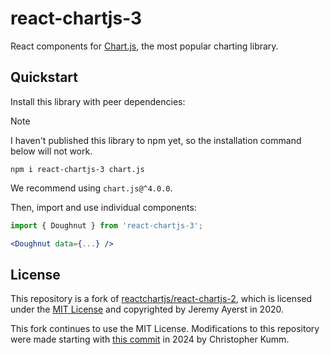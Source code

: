 # react-chartjs-3

React components for <a href="https://www.chartjs.org">Chart.js</a>, the most popular charting library.

## Quickstart

Install this library with peer dependencies:

> [!NOTE]
> I haven't published this library to npm yet, so the installation command below will not work.

```
npm i react-chartjs-3 chart.js
```

We recommend using `chart.js@^4.0.0`.

Then, import and use individual components:

```jsx
import { Doughnut } from 'react-chartjs-3';

<Doughnut data={...} />
```

## License

This repository is a fork of [reactchartjs/react-chartjs-2](https://github.com/reactchartjs/react-chartjs-2), which is licensed under the [MIT License](LICENSE) and copyrighted by Jeremy Ayerst in 2020.

This fork continues to use the MIT License. Modifications to this repository were made starting with [this commit](https://github.com/ChrisCrossCrash/react-chartjs-2/commit/a136a537dc026ae9238e0d24fd1d649501651443) in 2024 by Christopher Kumm.
